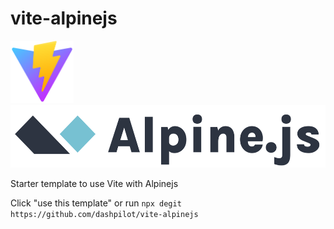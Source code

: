 # vite-alpinejs

<img src="/favicon.svg" height="100" /><img src="/alpine.svg" height="100" />

Starter template to use Vite with Alpinejs

Click "use this template" or run `npx degit https://github.com/dashpilot/vite-alpinejs`
